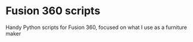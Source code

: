 # Fusion 360 scripts

Handy Python scripts for Fusion 360, focused on what I use as a furniture maker 
